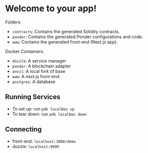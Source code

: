 # Welcome to your app!

Folders:

-   `contracts`: Contains the generated Solidity contracts.
-   `ponder`: Contains the generated Ponder configurations and code.
-   `www`: Contains the generated front-end (Next.js app).

Docker Containers:

-   `dozzle`: A service manager
-   `ponder`: A blockchain adapter
-   `anvil`: A local fork of base
-   `www`: A next.js front-end
-   `postgres`: A database

## Running Services

-   To set up: run `pdk localDev up`
-   To tear down: run `pdk localDev down`

## Connecting

-   front-end: `localhost:3000/demo`
-   dozzle: `localhost:9999`
